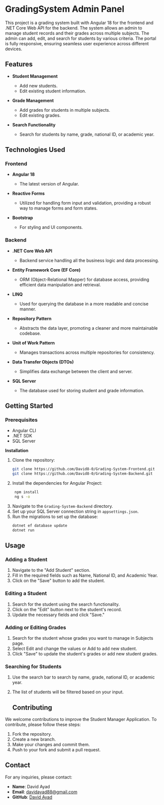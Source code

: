 # GradingSystem Admin Panel

This project is a grading system built with Angular 18 for the frontend and .NET Core Web API for the backend. The system allows an admin to manage student records and their grades across multiple subjects. The admin can add, edit, and search for students by various criteria. The portal is fully responsive, ensuring seamless user experience across different devices.

## Features

- **Student Management**
  - Add new students.
  - Edit existing student information.
  
- **Grade Management**
  - Add grades for students in multiple subjects.
  - Edit existing grades.

- **Search Functionality**
  - Search for students by name, grade, national ID, or academic year.

## Technologies Used

### Frontend

- **Angular 18**
  - The latest version of Angular.
  
- **Reactive Forms**
  - Utilized for handling form input and validation, providing a robust way to manage forms and form states.

- **Bootstrap**
  - For styling and UI components.

### Backend

- **.NET Core Web API**
  - Backend service handling all the business logic and data processing.

- **Entity Framework Core (EF Core)**
  - ORM (Object-Relational Mapper) for database access, providing efficient data manipulation and retrieval.

- **LINQ**
  - Used for querying the database in a more readable and concise manner.

- **Repository Pattern**
  - Abstracts the data layer, promoting a cleaner and more maintainable codebase.

- **Unit of Work Pattern**
  - Manages transactions across multiple repositories for consistency.

- **Data Transfer Objects (DTOs)**
  - Simplifies data exchange between the client and server.

- **SQL Server**
  - The database used for storing student and grade information.
  
## Getting Started
 ### Prerequisites

- Angular CLI
- .NET SDK
- SQL Server
    
**Installation**
1. Clone the repository:
   ```bash
   git clone https://github.com/David8-0/Grading-System-Frontend.git
   git clone https://github.com/David8-0/Grading-System-Backend.git
2. Install the dependencies for Angular Project:
    ```bash
     npm install
     ng s -o
3. Navigate to the `Grading-System-Backend` directory.
4. Set up your SQL Server connection string in `appsettings.json`.
5. Run the migrations to set up the database:
   ```bash
   dotnet ef database update
   dotnet run
## Usage

### Adding a Student

1. Navigate to the "Add Student" section.
2. Fill in the required fields such as Name, National ID, and Academic Year.
3. Click on the "Save" button to add the student.

### Editing a Student

1. Search for the student using the search functionality.
2. Click on the "Edit" button next to the student's record.
3. Update the necessary fields and click "Save."

### Adding or Editing Grades

1. Search for the student whose grades you want to manage in Subjects page.
2. Select Edit and change the values or Add to add new student.
3. Click "Save" to update the student's grades or add new student grades.

### Searching for Students

1. Use the search bar to search by name, grade, national ID, or academic year.
2. The list of students will be filtered based on your input.

   ## Contributing

We welcome contributions to improve the Student Manager Application. To contribute, please follow these steps:

1. Fork the repository.
2. Create a new branch.
3. Make your changes and commit them.
4. Push to your fork and submit a pull request.


## Contact

For any inquiries, please contact:

- **Name**: David Ayad
- **Email**: [davidayad88@gmail.com](mailto:davidayad88@gmail.com)
- **GitHub**: [David Ayad](https://github.com/David8-0)


    
